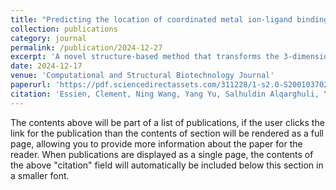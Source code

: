 ```yaml
---
title: "Predicting the location of coordinated metal ion-ligand binding sites using geometry-aware graph neural networks"
collection: publications
category: journal
permalink: /publication/2024-12-27
excerpt: 'A novel structure-based method that transforms the 3-dimensional structure of a protein into a point cloud representation and then designs a geometry-aware graph neural network to learn the local structural properties of each amino acid residue under specific ligand-binding supervision.' 
date: 2024-12-17
venue: 'Computational and Structural Biotechnology Journal'
paperurl: 'https://pdf.sciencedirectassets.com/311228/1-s2.0-S2001037024X00021/1-s2.0-S2001037024004410/main.pdf?X-Amz-Security-Token=IQoJb3JpZ2luX2VjEOP%2F%2F%2F%2F%2F%2F%2F%2F%2F%2FwEaCXVzLWVhc3QtMSJIMEYCIQDTl%2BQlnHiTj1h5Sf6TOeJy9gZPoBUY%2FaHgNvd81yrNhgIhAKYWv%2B%2FDeSJ%2Bb1smYJdaVx%2FVp%2Byjt7Y1P0erGjZ0lE3iKrIFCHwQBRoMMDU5MDAzNTQ2ODY1IgyUHY6SKx21vqavuTEqjwUrEsJXVhWCPZ2MVJZp6kUYPQNiydEWC1dlIzJhZ9IL91mV5ZEIEN368SbqeoSemwDxZkM7NEON%2Bx85r%2F%2FGAOJx4YLhEWmOVLKOxzwyd0yI9IeOhXK1hnOTPme%2BkH2q5%2BRiI85m%2FYJ88bqk6j%2FI6kw3csmzxm9APa3UVG8EEBsuVsdvkRsR3NWoUY9XbZtSvdoGPayjF3z5ZhCdZOvUf0brH8%2F5fQleax31nyWATsV%2B5QTZQ1Zz5tpQC3qRKulxVCLV%2FsC%2B0NuXlB7RmCu3e4r1lFdJ0LK%2BcPkA6OCf5TqEHa%2FFLg6Xf7bvRpSmPYX2tJWG1JdJ289efVhlH4NwCxKPD36RyMvfD6hv1FVQS%2BGNxcBtYKrQFP5WqMrp0Dy%2BP7tGAr7d0SaI%2FC3BgU7ZkCKZl4DJEP9qlv8OOBJlHI6B9WPPWjKDWvy3rLGcDXkYeIfgDuZ%2BJoZwC5nshVZgBM8dzPhsCUoHS6qUzrnnyn0rNPdvWjPaCbnwRc3p6IKf%2BABbCbhJI3pKMk2Bc8KaDRGw8PRMIOmmXWkbe%2FdkOE5qBkfmgWPVFj3Nw%2FHNjx%2FLoy81KpGy2FdLnnqXmsHDizQUIeXwkSnOi3eu1bMx%2Fkrc63v8uqdDDkWqZNzhKlZafdXXw1mpNqtTiBvfxpdwVkyk9MvQZjFNaeGAQJ1ipDuX5GUSdpXcESNQz%2F0lAuhcpKZOsHyJ35yubChKvtvWuVC4hjuPk66ADMgvwzNelbrecX05KDZZLvZZmER8aEh%2F3aMvFR1bT9C0cr%2BO%2BIcruxp%2BFbQQDhdlbPaY06R2O%2Bbjs0u48Gi0sGtcPStKyN9S1f1ZdTnoAtmuV%2FppRDcD7tOY%2BGPaKmr%2Ft8noXMleX5jIMIOVv8AGOrABGoX7Mzjk7NqO%2Fph8TU1Brx9cyhx8Op2%2F7tyx8rK7f%2Fma0TJG%2BKQIHkgUwlKRa34BSWPy0vVSvnZCZSBEillW5yQBKhuLjWBbJxCoYWpGU2rV3D5v6P0zPfIgoWXeCjuiNkGPzhTMpjF%2B4D94biLbNR2C6sDtaZHe0u9pgDIa3sp2BUbT%2F11IXNzo5hJPmmpuD6F4zCcgmBo9ft7lGuMjFKSUPZoXaN8k3eW7q18OSlw%3D&X-Amz-Algorithm=AWS4-HMAC-SHA256&X-Amz-Date=20250428T192223Z&X-Amz-SignedHeaders=host&X-Amz-Expires=300&X-Amz-Credential=ASIAQ3PHCVTYTPQOOQ37%2F20250428%2Fus-east-1%2Fs3%2Faws4_request&X-Amz-Signature=92600e5a763d60790289c282ee7f900e886ff5c737da8d497a9b5b98089ecee0&hash=04f5505af076c011e8996f12d88265394c47a732752c2b195a5a32af6b566b8f&host=68042c943591013ac2b2430a89b270f6af2c76d8dfd086a07176afe7c76c2c61&pii=S2001037024004410&tid=spdf-8b30cd93-8b11-4769-8376-a8199c42920f&sid=2780609b9c52574fc2594bd56ae8e09341cdgxrqa&type=client&tsoh=d3d3LnNjaWVuY2VkaXJlY3QuY29t&rh=d3d3LnNjaWVuY2VkaXJlY3QuY29t&ua=0f105d5c565707065d51&rr=9378ed96eb9e6b56&cc=us'
citation: 'Essien, Clement, Ning Wang, Yang Yu, Salhuldin Alqarghuli, Yongfang Qin, Negin Manshour, <b>Fei He</b>, and Dong Xu. "Predicting the location of coordinated metal ion-ligand binding sites using geometry-aware graph neural networks." Computational and Structural Biotechnology Journal 27 (2025): 137-148.'
---
```


The contents above will be part of a list of publications, if the user clicks the link for the publication than the contents of section will be rendered as a full page, allowing you to provide more information about the paper for the reader. When publications are displayed as a single page, the contents of the above "citation" field will automatically be included below this section in a smaller font.
